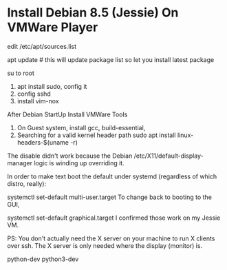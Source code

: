 # Install Debian 8.5 (Jessie) On VMWare Player 

edit /etc/apt/sources.list

apt update  # this will update package list so let you install latest package

su to root

1. apt install sudo, config it
1. config sshd
1. install vim-nox


After Debian StartUp
Install VMWare Tools
1. On Guest system, install gcc, build-essential, 
2. Searching for a valid kernel header path
    sudo apt install linux-headers-$(uname -r)


The disable didn't work because the Debian /etc/X11/default-display-manager logic is winding up overriding it.

In order to make text boot the default under systemd (regardless of which distro, really):

systemctl set-default multi-user.target
To change back to booting to the GUI,

systemctl set-default graphical.target
I confirmed those work on my Jessie VM.

PS: You don't actually need the X server on your machine to run X clients over ssh. The X server is only needed where the display (monitor) is.


python-dev
python3-dev
